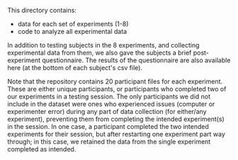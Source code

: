 This directory contains:
- data for each set of experiments (1-8)
- code to analyze all experimental data
  
In addition to testing subjects in the 8 experiments, and collecting experimental data from them, we also gave the subjects a brief post-experiment questionnaire. The results of the questionnaire are also available here (at the bottom of each subject's csv file). 

Note that the repository contains 20 participant files for each experiment. These are either unique participants, or participants who completed two of our experiments in a testing session. The only participants we did not include in the dataset were ones who experienced issues (computer or experimenter error) during any part of data collection (for either/any experiment), preventing them from completing the intended experiment(s) in the session. In one case, a participant completed the two intended experiments for their session, but after restarting one experiment part way through; in this case, we retained the data from the single experiment completed as intended.
